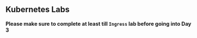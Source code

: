 ## Kubernetes Labs

**Please make sure to complete at least till `Ingress` lab before going into Day 3**
